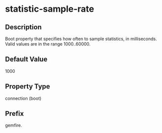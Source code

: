 # statistic-sample-rate

## Description

Boot property that specifies how often to sample statistics, in milliseconds.</br>
Valid values are in the range 1000..60000.


## Default Value

1000

## Property Type

connection (boot)

## Prefix

gemfire.
